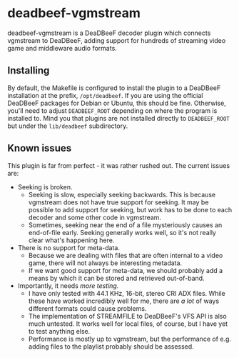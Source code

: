 # deadbeef-vgmstream
deadbeef-vgmstream is a DeaDBeeF decoder plugin which connects vgmstream to DeaDBeeF, adding support for hundreds of streaming video game and middleware audio formats.

## Installing
By default, the Makefile is configured to install the plugin to a DeaDBeeF installation at the prefix, `/opt/deadbeef`. If you are using the official DeaDBeeF packages for Debian or Ubuntu, this should be fine. Otherwise, you'll need to adjust `DEADBEEF_ROOT` depending on where the program is installed to. Mind you that plugins are not installed directly to `DEADBEEF_ROOT` but under the `lib/deadbeef` subdirectory.

## Known issues
This plugin is far from perfect - it was rather rushed out. The current issues are:

 *  Seeking is broken.
     - Seeking is slow, especially seeking backwards. This is because vgmstream does not have true support for seeking. It may be possible to add support for seeking, but work has to be done to each decoder and some other code in vgmstream.
     - Sometimes, seeking near the end of a file mysteriously causes an end-of-file early. Seeking generally works well, so it's not really clear what's happening here.
 *  There is no support for meta-data.
     - Because we are dealing with files that are often internal to a video game, there will not always be interesting metadata.
     - If we want good support for meta-data, we should probably add a means by which it can be stored and retrieved out-of-band.
 *  Importantly, it needs *more testing.*
     - I have only tested with 44.1 KHz, 16-bit, stereo CRI ADX files. While these have worked incredibly well for me, there are *a lot* of ways different formats could cause problems.
     - The implementation of STREAMFILE to DeaDBeeF's VFS API is also much untested. It works well for local files, of course, but I have yet to test anything else.
     - Performance is mostly up to vgmstream, but the performance of e.g. adding files to the playlist probably should be assessed.
